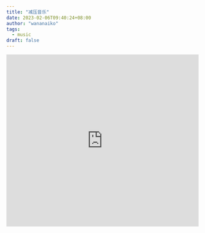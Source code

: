 ```yaml
---
title: "减压音乐"
date: 2023-02-06T09:40:24+08:00
author: "wananaiko"
tags:
  - music
draft: false
---
```


<iframe allow="autoplay *; encrypted-media *; fullscreen *; clipboard-write" frameborder="0" height="450" style="width:100%;overflow:hidden;background:transparent;" sandbox="allow-forms allow-popups allow-same-origin allow-scripts allow-storage-access-by-user-activation allow-top-navigation-by-user-activation" src="https://embed.music.apple.com/cn/playlist/beatstrumentals/pl.f54198ad42404535be13eabf3835fb22"></iframe>
